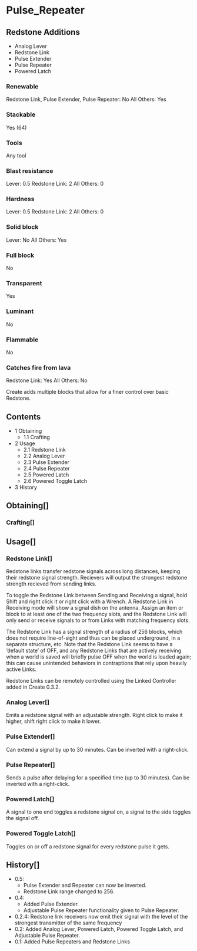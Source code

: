 # Pulse_Repeater

## Redstone Additions

- Analog Lever
- Redstone Link
- Pulse Extender
- Pulse Repeater
- Powered Latch

### Renewable

Redstone Link, Pulse Extender, Pulse Repeater: No
All Others: Yes

### Stackable

Yes (64)

### Tools

Any tool

### Blast resistance

Lever: 0.5
Redstone Link: 2
All Others: 0

### Hardness

Lever: 0.5
Redstone Link: 2
All Others: 0

### Solid block

Lever: No
All Others: Yes

### Full block

No

### Transparent

Yes

### Luminant

No

### Flammable

No

### Catches fire from lava

Redstone Link: Yes
All Others: No

Create adds multiple blocks that allow for a finer control over basic Redstone.

## Contents

- 1 Obtaining
    - 1.1 Crafting
- 2 Usage
    - 2.1 Redstone Link
    - 2.2 Analog Lever
    - 2.3 Pulse Extender
    - 2.4 Pulse Repeater
    - 2.5 Powered Latch
    - 2.6 Powered Toggle Latch
- 3 History

## Obtaining[]

### Crafting[]

## Usage[]

### Redstone Link[]

Redstone links transfer redstone signals across long distances, keeping their redstone signal strength. Recievers will output the strongest redstone strength recieved from sending links.

To toggle the Redstone Link between Sending and Receiving a signal, hold Shift and right click it or right click with a Wrench. A Redstone Link in Receiving mode will show a signal dish on the antenna. Assign an item or block to at least one of the two frequency slots, and the Redstone Link will only send or receive signals to or from Links with matching frequency slots.

The Redstone Link has a signal strength of a radius of 256 blocks, which does not require line-of-sight and thus can be placed underground, in a separate structure, etc. Note that the Redstone Link seems to have a ‘default state’ of OFF, and any Redstone Links that are actively receiving when a world is saved will briefly pulse OFF when the world is loaded again; this can cause unintended behaviors in contraptions that rely upon heavily active Links.

Redstone Links can be remotely controlled using the Linked Controller added in Create 0.3.2.

### Analog Lever[]

Emits a redstone signal with an adjustable strength. Right click to make it higher, shift right click to make it lower.

### Pulse Extender[]

Can extend a signal by up to 30 minutes. Can be inverted with a right-click.

### Pulse Repeater[]

Sends a pulse after delaying for a specified time (up to 30 minutes). Can be inverted with a right-click.

### Powered Latch[]

A signal to one end toggles a redstone signal on, a signal to the side toggles the signal off.

### Powered Toggle Latch[]

Toggles on or off a redstone signal for every redstone pulse it gets.

## History[]

- 0.5:
    - Pulse Extender and Repeater can now be inverted.
    - Redstone Link range changed to 256.
- 0.4:
    - Added Pulse Extender.
    - Adjustable Pulse Repeater functionality given to Pulse Repeater.
- 0.2.4: Redstone link receivers now emit their signal with the level of the strongest transmitter of the same frequency
- 0.2: Added Analog Lever, Powered Latch, Powered Toggle Latch, and Adjustable Pulse Repeater.
- 0.1: Added Pulse Repeaters and Redstone Links
